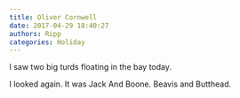 ```yaml
---
title: Oliver Cornwell
date: 2017-04-29 18:40:27
authors: Ripp
categories: Holiday
---
```


 I saw two big turds floating in the bay today.

I looked again. It was Jack And Boone. Beavis and Butthead.